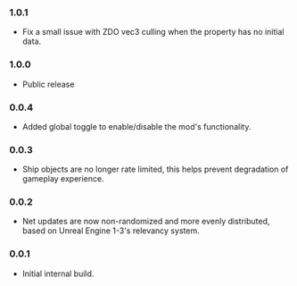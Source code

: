 ### 1.0.1
  * Fix a small issue with ZDO vec3 culling when the property has no initial data.

### 1.0.0
  * Public release

### 0.0.4
  * Added global toggle to enable/disable the mod's functionality.

### 0.0.3
  * Ship objects are no longer rate limited, this helps prevent degradation
  of gameplay experience.

### 0.0.2
  * Net updates are now non-randomized and more evenly distributed, based on Unreal Engine 1-3's relevancy system.

### 0.0.1
  * Initial internal build.
